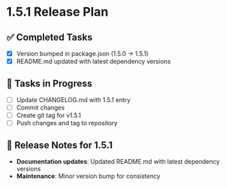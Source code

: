 # 1.5.1 Release Plan

## ✅ Completed Tasks
- [x] Version bumped in package.json (1.5.0 → 1.5.1)
- [x] README.md updated with latest dependency versions

## 🔄 Tasks in Progress
- [ ] Update CHANGELOG.md with 1.5.1 entry
- [ ] Commit changes
- [ ] Create git tag for v1.5.1
- [ ] Push changes and tag to repository

## 📝 Release Notes for 1.5.1
- **Documentation updates**: Updated README.md with latest dependency versions
- **Maintenance**: Minor version bump for consistency 